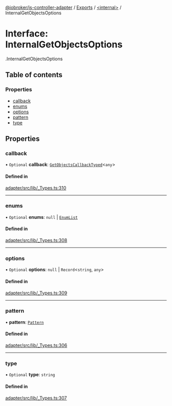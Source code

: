 [@iobroker/js-controller-adapter](../README.md) / [Exports](../modules.md) / [<internal\>](../modules/internal_.md) / InternalGetObjectsOptions

# Interface: InternalGetObjectsOptions

[<internal>](../modules/internal_.md).InternalGetObjectsOptions

## Table of contents

### Properties

- [callback](internal_.InternalGetObjectsOptions.md#callback)
- [enums](internal_.InternalGetObjectsOptions.md#enums)
- [options](internal_.InternalGetObjectsOptions.md#options)
- [pattern](internal_.InternalGetObjectsOptions.md#pattern)
- [type](internal_.InternalGetObjectsOptions.md#type)

## Properties

### callback

• `Optional` **callback**: [`GetObjectsCallbackTyped`](../modules/internal_.md#getobjectscallbacktyped)<`any`\>

#### Defined in

[adapter/src/lib/_Types.ts:310](https://github.com/ioBroker/ioBroker.js-controller/blob/ef3265a4/packages/adapter/src/lib/_Types.ts#L310)

___

### enums

• `Optional` **enums**: ``null`` \| [`EnumList`](../modules/internal_.md#enumlist)

#### Defined in

[adapter/src/lib/_Types.ts:308](https://github.com/ioBroker/ioBroker.js-controller/blob/ef3265a4/packages/adapter/src/lib/_Types.ts#L308)

___

### options

• `Optional` **options**: ``null`` \| `Record`<`string`, `any`\>

#### Defined in

[adapter/src/lib/_Types.ts:309](https://github.com/ioBroker/ioBroker.js-controller/blob/ef3265a4/packages/adapter/src/lib/_Types.ts#L309)

___

### pattern

• **pattern**: [`Pattern`](../modules/internal_.md#pattern)

#### Defined in

[adapter/src/lib/_Types.ts:306](https://github.com/ioBroker/ioBroker.js-controller/blob/ef3265a4/packages/adapter/src/lib/_Types.ts#L306)

___

### type

• `Optional` **type**: `string`

#### Defined in

[adapter/src/lib/_Types.ts:307](https://github.com/ioBroker/ioBroker.js-controller/blob/ef3265a4/packages/adapter/src/lib/_Types.ts#L307)
